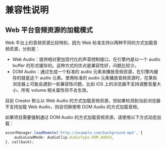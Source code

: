 # 兼容性说明

## Web 平台音频资源的加载模式

Web 平台上的音频资源比较特别，因为 Web 标准支持以两种不同的方式加载音频资源，分别是：
- Web Audio：提供相对更加现代化的声音控制接口，在引擎内是以一个 audio buffer 的形式缓存的。这种方式的优点是兼容性好，问题比较少。
- DOM Audio：通过生成一个标准的 audio 元素来播放音频资源，在引擎内缓存的就是这个 audio 元素。使用标准的 audio 元素播放音频资源时，在某些浏览器上可能会遇到一些兼容性问题，比如 iOS 上的浏览器不支持调整音量大小，所有 volume 相关属性将不会生效。

目前 Creator 默认以 Web Audio 的方式加载音频资源，但如果检测到当前浏览器不支持加载 Web Audio，则会切换使用 DOM Audio 的方式加载音频。

如果项目需要强制通过 DOM Audio 的方式加载音频资源，请使用以下方式动态加载：

```typescript
assetManager.loadRemote('http://example.com/background.mp3', {
    audioLoadMode: AudioClip.AudioType.DOM_AUDIO,
}, callback);
```
